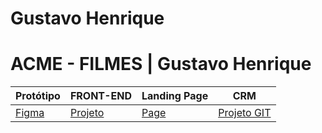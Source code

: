 # Gustavo Henrique 
# ACME - FILMES | Gustavo Henrique 

Protótipo | FRONT-END | Landing Page | CRM
----------|-----------|--------------|-----
[Figma][link1] | [Projeto][link2] | [Page][link3] | [Projeto GIT][link3] 


[link1]: https://www.figma.com/file/PtyqsFvyeG0Nane1f4r4Ci/ACME-GUSTAVO?type=design&node-id=0-1&mode=design&t=pRNmnf5LeiPthCYN-0
[link2]: https://github.com/oghenrique/front-acme
[link3]: https://oghenrique.github.io/front-acme/
[link4]: https://github.com/oghenrique/CMS-Acme

